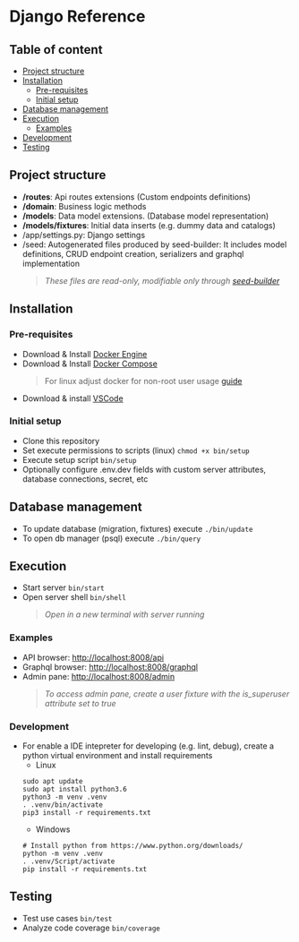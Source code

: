 # Django Reference

## Table of content

-   [Project structure](#project-structure)
-   [Installation](#installation)
    -   [Pre-requisites](#pre-requisites)
    -   [Initial setup](#initial-setup)
-   [Database management](#database-management)
-   [Execution](#execution)
    -   [Examples](#examples)
-   [Development](Development)
-   [Testing](#testing)
    

## Project structure

-   **/routes**: Api routes extensions (Custom endpoints definitions)
-   **/domain**: Business logic methods
-   **/models**: Data model extensions. (Database model representation)
-   **/models/fixtures**: Initial data inserts (e.g. dummy data and catalogs)
-   /app/settings.py: Django settings
-   /seed: Autogenerated files produced by seed-builder: It includes model definitions, CRUD endpoint creation, serializers and graphql implementation
    >   *These files are *read-only*, modifiable only through [seed-builder](./060_seed_builder.md)*


## Installation

### Pre-requisites


-   Download & Install [Docker Engine](https://docs.docker.com/engine/install/)
-   Download & Install [Docker Compose](https://docs.docker.com/compose/install/)
    >   For linux adjust docker for non-root user usage [guide](https://docs.docker.com/engine/install/linux-postinstall/#manage-docker-as-a-non-root-user)
-   Download & install [VSCode](https://code.visualstudio.com/)

### Initial setup

-   Clone this repository
-   Set execute permissions to scripts (linux) `chmod +x bin/setup`
-   Execute setup script `bin/setup`
-   Optionally configure .env.dev fields with custom server attributes, database connections, secret, etc

## Database management

-   To update database (migration, fixtures) execute `./bin/update`
-   To open db manager (psql) execute `./bin/query`


## Execution

-   Start server `bin/start`
-   Open server shell `bin/shell`
    >   *Open in a new terminal with server running*


### Examples

-   API browser: [http://localhost:8008/api](http://localhost:8008/api)
-   Graphql browser: [http://localhost:8008/graphql](http://localhost:8008/graphql)
-   Admin pane: [http://localhost:8008/admin](http://localhost:8008/admin)
    >   *To access admin pane, create a user fixture with the *is_superuser* attribute set to true*

### Development

-   For enable a IDE intepreter for developing (e.g. lint, debug), create a python virtual environment and install requirements
    -   Linux
    ```shell
    sudo apt update
    sudo apt install python3.6
    python3 -m venv .venv
    . .venv/bin/activate
    pip3 install -r requirements.txt
    ```
    -   Windows
    ```shell
    # Install python from https://www.python.org/downloads/
    python -m venv .venv
    . .venv/Script/activate
    pip install -r requirements.txt
    ```

## Testing

-   Test use cases `bin/test`
-   Analyze code coverage `bin/coverage`
